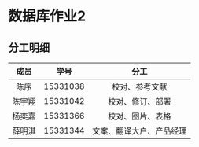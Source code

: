 # 数据库作业2

## 分工明细

|  成员  |   学号   |   分工 |
|:------:|:-------:|:-----:|
| 陈序   | 15331038 | 校对、参考文献 |
| 陈宇翔 | 15331042 | 校对、修订、部署 |
| 杨奕嘉 | 15331366 | 校对、图片、表格 |
| 薛明淇 | 15331344 | 文案、翻译大户、产品经理 |


